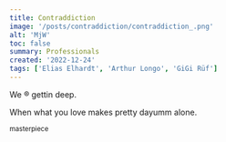 ```yaml
---
title: Contraddiction
image: '/posts/contraddiction/contraddiction_.png'
alt: 'MjW'
toc: false
summary: Professionals
created: '2022-12-24'
tags: ['Elias Elhardt', 'Arthur Longo', 'GiGi Rüf']
---
```


We ®️ gettin deep.

When what you love makes pretty dayumm alone.

<script>
  import { Vimeo } from 'sveltekit-embed'
</script>

<Vimeo vimeoId="320329893" />

<sup>masterpiece</sup>

